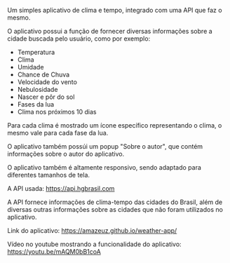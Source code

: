 Um simples aplicativo de clima e tempo, integrado com uma API que faz o mesmo.

O aplicativo possui a função de fornecer diversas informações sobre a cidade buscada pelo usuário, como por exemplo:

- Temperatura
- Clima
- Umidade
- Chance de Chuva
- Velocidade do vento
- Nebulosidade
- Nascer e pôr do sol
- Fases da lua
- Clima nos próximos 10 dias

Para cada clima é mostrado um ícone específico representando o clima, o mesmo vale para cada fase da lua.

O aplicativo também possúi um popup "Sobre o autor", que contém informações sobre o autor do aplicativo.

O aplicativo também é altamente responsivo, sendo adaptado para diferentes tamanhos de tela.

A API usada: https://api.hgbrasil.com

A API fornece informações de clima-tempo das cidades do Brasil, 
além de diversas outras informações sobre as cidades que não foram utilizados no aplicativo.

Link do aplicativo:
https://amazeuz.github.io/weather-app/

Vídeo no youtube mostrando a funcionalidade do aplicativo:
https://youtu.be/mAQM0bB1coA
